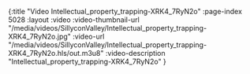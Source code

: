 {:title "Video Intellectual_property_trapping-XRK4_7RyN2o" :page-index 5028 :layout :video :video-thumbnail-url "/media/videos/SillyconValley/Intellectual_property_trapping-XRK4_7RyN2o.jpg" :video-url "/media/videos/SillyconValley/Intellectual_property_trapping-XRK4_7RyN2o.hls/out.m3u8" :video-description "Intellectual_property_trapping-XRK4_7RyN2o" }

